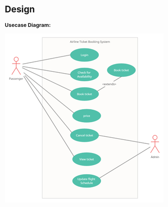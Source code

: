 # Design

### Usecase Diagram:
![Description](https://github.com/293660/mini-project/blob/main/Design/use-case-diagram%20(1).png)
